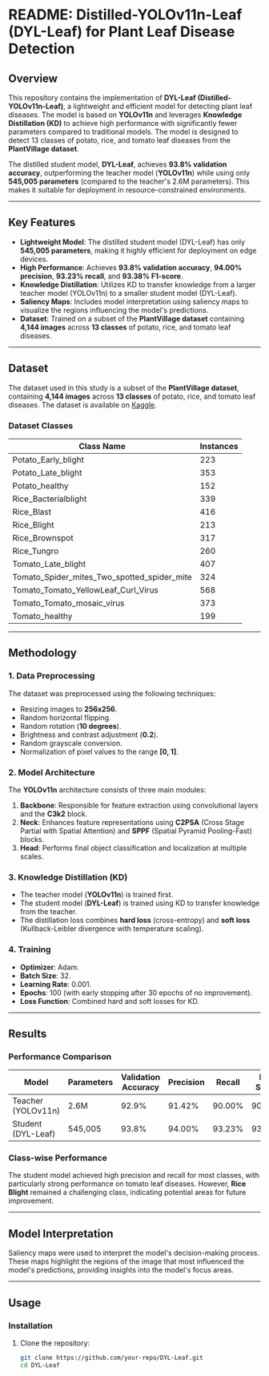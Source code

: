 # README: Distilled-YOLOv11n-Leaf (DYL-Leaf) for Plant Leaf Disease Detection

## Overview
This repository contains the implementation of **DYL-Leaf (Distilled-YOLOv11n-Leaf)**, a lightweight and efficient model for detecting plant leaf diseases. The model is based on **YOLOv11n** and leverages **Knowledge Distillation (KD)** to achieve high performance with significantly fewer parameters compared to traditional models. The model is designed to detect 13 classes of potato, rice, and tomato leaf diseases from the **PlantVillage dataset**.

The distilled student model, **DYL-Leaf**, achieves **93.8% validation accuracy**, outperforming the teacher model (**YOLOv11n**) while using only **545,005 parameters** (compared to the teacher's 2.6M parameters). This makes it suitable for deployment in resource-constrained environments.

---

## Key Features
- **Lightweight Model**: The distilled student model (DYL-Leaf) has only **545,005 parameters**, making it highly efficient for deployment on edge devices.
- **High Performance**: Achieves **93.8% validation accuracy**, **94.00% precision**, **93.23% recall**, and **93.38% F1-score**.
- **Knowledge Distillation**: Utilizes KD to transfer knowledge from a larger teacher model (YOLOv11n) to a smaller student model (DYL-Leaf).
- **Saliency Maps**: Includes model interpretation using saliency maps to visualize the regions influencing the model's predictions.
- **Dataset**: Trained on a subset of the **PlantVillage dataset** containing **4,144 images** across **13 classes** of potato, rice, and tomato leaf diseases.

---

## Dataset
The dataset used in this study is a subset of the **PlantVillage dataset**, containing **4,144 images** across **13 classes** of potato, rice, and tomato leaf diseases. The dataset is available on [Kaggle](https://www.kaggle.com/datasets/touhidalam08/plantvillage-13classes).

### Dataset Classes
| Class Name                                      | Instances |
|-------------------------------------------------|-----------|
| Potato_Early_blight                             | 223       |
| Potato_Late_blight                              | 353       |
| Potato_healthy                                  | 152       |
| Rice_Bacterialblight                            | 339       |
| Rice_Blast                                      | 416       |
| Rice_Blight                                     | 213       |
| Rice_Brownspot                                  | 317       |
| Rice_Tungro                                     | 260       |
| Tomato_Late_blight                              | 407       |
| Tomato_Spider_mites_Two_spotted_spider_mite     | 324       |
| Tomato_Tomato_YellowLeaf_Curl_Virus             | 568       |
| Tomato_Tomato_mosaic_virus                      | 373       |
| Tomato_healthy                                  | 199       |

---

## Methodology
### 1. **Data Preprocessing**
The dataset was preprocessed using the following techniques:
- Resizing images to **256x256**.
- Random horizontal flipping.
- Random rotation (**10 degrees**).
- Brightness and contrast adjustment (**0.2**).
- Random grayscale conversion.
- Normalization of pixel values to the range **[0, 1]**.

### 2. **Model Architecture**
The **YOLOv11n** architecture consists of three main modules:
1. **Backbone**: Responsible for feature extraction using convolutional layers and the **C3k2** block.
2. **Neck**: Enhances feature representations using **C2PSA** (Cross Stage Partial with Spatial Attention) and **SPPF** (Spatial Pyramid Pooling-Fast) blocks.
3. **Head**: Performs final object classification and localization at multiple scales.

### 3. **Knowledge Distillation (KD)**
- The teacher model (**YOLOv11n**) is trained first.
- The student model (**DYL-Leaf**) is trained using KD to transfer knowledge from the teacher.
- The distillation loss combines **hard loss** (cross-entropy) and **soft loss** (Kullback-Leibler divergence with temperature scaling).

### 4. **Training**
- **Optimizer**: Adam.
- **Batch Size**: 32.
- **Learning Rate**: 0.001.
- **Epochs**: 100 (with early stopping after 30 epochs of no improvement).
- **Loss Function**: Combined hard and soft losses for KD.

---

## Results
### Performance Comparison
| Model               | Parameters | Validation Accuracy | Precision | Recall | F1-Score |
|---------------------|------------|---------------------|-----------|--------|----------|
| Teacher (YOLOv11n)  | 2.6M       | 92.9%              | 91.42%    | 90.00% | 90.42%   |
| Student (DYL-Leaf)  | 545,005    | 93.8%              | 94.00%    | 93.23% | 93.38%   |

### Class-wise Performance
The student model achieved high precision and recall for most classes, with particularly strong performance on tomato leaf diseases. However, **Rice Blight** remained a challenging class, indicating potential areas for future improvement.

---

## Model Interpretation
Saliency maps were used to interpret the model's decision-making process. These maps highlight the regions of the image that most influenced the model's predictions, providing insights into the model's focus areas.

---

## Usage
### Installation
1. Clone the repository:
   ```bash
   git clone https://github.com/your-repo/DYL-Leaf.git
   cd DYL-Leaf
